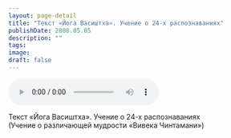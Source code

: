 ```yaml
---
layout: page-detail
title: "Текст «Йога Васиштха». Учение о 24-х распознаваниях"
publishDate: 2008.05.05
description: ""
tags:
image:
draft: false
---
```


<audio title="2008.05.05 - Текст «Йога Васиштха». Учение о 24-х распознаваниях.mp3" src="https://filer-api.advayta.org/v1.0/public/files/74789" controls=""></audio>

 Текст «Йога Васиштха». Учение о 24-х распознаваниях   
 (Учение о различающей мудрости «Вивека Чинтамани»)   

  
